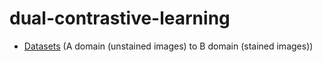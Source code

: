 # dual-contrastive-learning

* [Datasets](https://drive.google.com/drive/folders/1BfTWjdWP05WcjJUVEtTaHN1HN-G4Xy9w?usp=sharing) (A domain (unstained images) to B domain (stained images))
